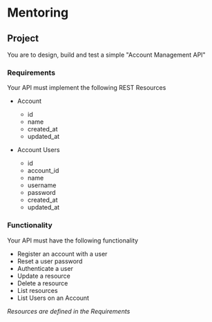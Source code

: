 # Mentoring

## Project

You are to design, build and test a simple "Account Management API"


### Requirements

Your API must implement the following REST Resources

- Account
  - id
  - name
  - created_at
  - updated_at
  
- Account Users
  - id
  - account_id
  - name
  - username
  - password
  - created_at
  - updated_at

### Functionality

Your API must have the following functionality

- Register an account with a user
- Reset a user password
- Authenticate a user
- Update a resource
- Delete a resource
- List resources
- List Users on an Account

*Resources are defined in the Requirements*
